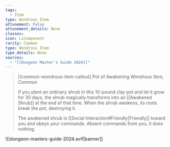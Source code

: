 ```yaml
---
tags:
  - Item
type: Wondrous Item
attunement: False
attunement_details: None
classes:
icon: LiComponent
rarity: Common
type: Wondrous Item
type_details: None
sources: 
  - "[[Dungeon Master's Guide 2024]]"
---
```

>[!common-wondrous-item-callout] Pot of Awakening
>_Wondrous Item, Common_
>
>If you plant an ordinary shrub in this 10-pound clay pot and let it grow for 30 days, the shrub magically transforms into an [[Awakened Shrub]] at the end of that time. When the shrub awakens, its roots break the pot, destroying it.
>
>The awakened shrub is [[Social Interaction#Friendly\|Friendly]] toward you and obeys your commands. Absent commands from you, it does nothing.
>


![[dungeon-masters-guide-2024.avif|banner]]